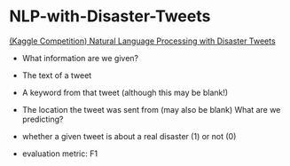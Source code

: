 # NLP-with-Disaster-Tweets
[(Kaggle Competition) Natural Language Processing with Disaster Tweets](https://www.kaggle.com/competitions/nlp-getting-started)
- What information are we given?
-   The text of a tweet
-   A keyword from that tweet (although this may be blank!)
-   The location the tweet was sent from (may also be blank)
What are we predicting?
-   whether a given tweet is about a real disaster (1) or not (0)

- evaluation metric: F1
